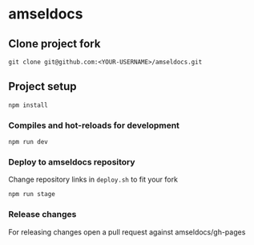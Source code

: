 # amseldocs

## Clone project fork
```
git clone git@github.com:<YOUR-USERNAME>/amseldocs.git
```

## Project setup
```
npm install
```

### Compiles and hot-reloads for development
```
npm run dev
```

### Deploy to amseldocs repository
Change repository links in `deploy.sh` to fit your fork
```
npm run stage
```
### Release changes
For releasing changes open a pull request against amseldocs/gh-pages

